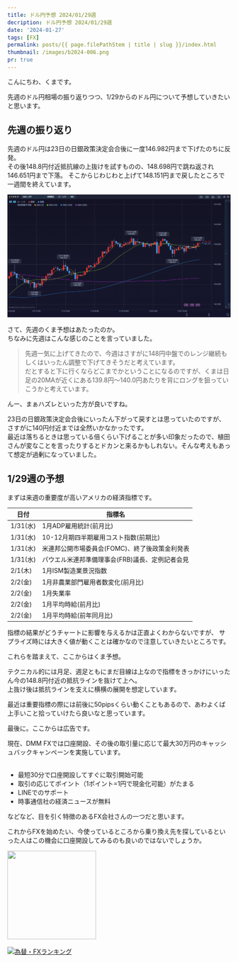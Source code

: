 ```yaml
---
title: ドル円予想 2024/01/29週
decription: ドル円予想 2024/01/29週
date: '2024-01-27'
tags: [FX]
permalink: posts/{{ page.filePathStem | title | slug }}/index.html
thumbnail: /images/b2024-006.png
pr: true
---
```


こんにちわ、くまです。

先週のドル円相場の振り返りつつ、1/29からのドル円について予想していきたいと思います。

## 先週の振り返り

先週のドル円は23日の日銀政策決定会合後に一度146.982円まで下げたのちに反発。<br/>
その後148.8円付近抵抗線の上抜けを試すものの、148.698円で跳ね返され146.651円まで下落。
そこからじわじわと上げて148.151円まで戻したところで一週間を終えています。

![](/images/b2024-006-01.png)

さて、先週のくま予想はあたったのか。<br/>
ちなみに先週はこんな感じのことを言っていました。

> 先週一気に上げてきたので、今週はさすがに148円中盤でのレンジ継続もしくはいったん調整で下げてきそうだと考えています。<br/>
> だとすると下に行くならどこまでかということになるのですが、くまは日足の20MAが近くにある139.8円～140.0円あたりを背にロングを狙っていこうかと考えています。

んー、まぁハズレといった方が良いですね。

23日の日銀政策決定会合後にいったん下がって戻すとは思っていたのですが、さすがに140円付近までは全然いかなかったです。<br/>
最近は落ちるときは思っている倍くらい下げることが多い印象だったので、植田さんが変なことを言ったりするとドカンと来るかもしれない。そんな考えもあって想定が過剰になっていました。


## 1/29週の予想

まずは来週の重要度が高いアメリカの経済指標です。

| 日付 | 指標名 |
| --- | --- |
| 1/31(水) | 1月ADP雇用統計(前月比) |
| 1/31(水) | 10-12月期四半期雇用コスト指数(前期比) |
| 1/31(水) | 米連邦公開市場委員会(FOMC)、終了後政策金利発表	|
| 1/31(水) | パウエル米連邦準備理事会(FRB)議長、定例記者会見 |
| 2/1(木) | 1月ISM製造業景況指数 |
| 2/2(金) | 1月非農業部門雇用者数変化(前月比)	 |
| 2/2(金) | 1月失業率 |
| 2/2(金) | 1月平均時給(前月比)	 |
| 2/2(金) | 1月平均時給(前年同月比)	 |

指標の結果がどうチャートに影響を与えるかは正直よくわからないですが、
サプライズ時には大きく値が動くことは確かなので注意していきたいところです。

これらを踏まえて、ここからはくま予想。

テクニカル的には月足、週足ともにまだ目線は上なので指標をきっかけにいったん今の148.8円付近の抵抗ラインを抜けて上へ。<br/>
上抜け後は抵抗ラインを支えに横横の展開を想定しています。

最近は重要指標の際には前後に50pipsくらい動くこともあるので、あわよくば上手いこと拾っていけたら良いなと思っています。


最後に。ここからは広告です。

現在、DMM FXでは口座開設、その後の取引量に応じて最大30万円のキャッシュバックキャンペーンを実施しています。<br/>
<br/>

- 最短30分で口座開設してすぐに取引開始可能
- 取引の応じてポイント（1ポイント=1円で現金化可能）がたまる
- LINEでのサポート
- 時事通信社の経済ニュースが無料

などなど、目を引く特徴のあるFX会社さんの一つだと思います。

これからFXを始めたい、今使っているところから乗り換え先を探しているといった人はこの機会に口座開設してみるのも良いのではないでしょうか。


<a href="https://px.a8.net/svt/ejp?a8mat=3YYPVE+94NAPE+1WP2+6CWQP" rel="nofollow">
<img border="0" width="200" height="200" alt="" src="https://www21.a8.net/svt/bgt?aid=240125306552&wid=001&eno=01&mid=s00000008903001068000&mc=1"></a>
<img border="0" width="1" height="1" src="https://www11.a8.net/0.gif?a8mat=3YYPVE+94NAPE+1WP2+6CWQP" alt="">



<a href="https://blog.with2.net/link/?id=2111205&cid=1532" title="為替・FXランキング"><img alt="為替・FXランキング" width="110" height="31" src="https://blog.with2.net/img/banner/c/banner_1/br_c_1532_1.gif"></a>
